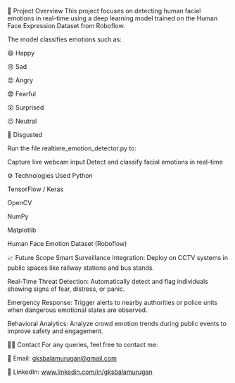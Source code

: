 📌 Project Overview
This project focuses on detecting human facial emotions in real-time using a deep learning model trained on the Human Face Expression Dataset from Roboflow.

The model classifies emotions such as:

😄 Happy

😢 Sad

😠 Angry

😨 Fearful

😲 Surprised

😐 Neutral

🤢 Disgusted

Run the file realtime_emotion_detector.py to:

Capture live webcam input
Detect and classify facial emotions in real-time

⚙️ Technologies Used
 Python

TensorFlow / Keras

OpenCV

NumPy

Matplotlib

Human Face Emotion Dataset (Roboflow)

📈 Future Scope
Smart Surveillance Integration:
Deploy on CCTV systems in public spaces like railway stations and bus stands.

Real-Time Threat Detection:
Automatically detect and flag individuals showing signs of fear, distress, or panic.

Emergency Response:
Trigger alerts to nearby authorities or police units when dangerous emotional states are observed.

Behavioral Analytics:
Analyze crowd emotion trends during public events to improve safety and engagement.

🙋‍♂️ Contact
For any queries, feel free to contact me:

📧 Email: gksbalamurugan@gmail.com

🔗 LinkedIn: www.linkedin.com/in/gksbalamurugan
